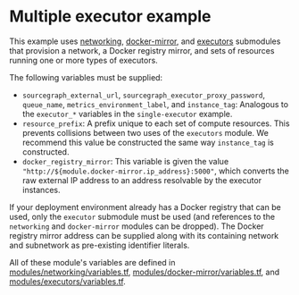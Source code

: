 # Multiple executor example

This example uses [networking](https://registry.terraform.io/modules/sourcegraph/executors/google/0.0.28/submodules/networking), [docker-mirror](https://registry.terraform.io/modules/sourcegraph/executors/google/0.0.28/submodules/docker-mirror), and [executors](https://registry.terraform.io/modules/sourcegraph/executors/google/0.0.28/submodules/executors) submodules that provision a network, a Docker registry mirror, and sets of resources running one or more types of executors.

The following variables must be supplied:

- `sourcegraph_external_url`, `sourcegraph_executor_proxy_password`, `queue_name`, `metrics_environment_label`, and `instance_tag`: Analogous to the `executor_*` variables in the `single-executor` example.
- `resource_prefix`: A prefix unique to each set of compute resources. This prevents collisions between two uses of the `executors` module. We recommend this value be constructed the same way `instance_tag` is constructed.
- `docker_registry_mirror`: This variable is given the value `"http://${module.docker-mirror.ip_address}:5000"`, which converts the raw external IP address to an address resolvable by the executor instances.

If your deployment environment already has a Docker registry that can be used, only the `executor` submodule must be used (and references to the `networking` and `docker-mirror` modules can be dropped). The Docker registry mirror address can be supplied along with its containing network and subnetwork as pre-existing identifier literals.

All of these module's variables are defined in [modules/networking/variables.tf](https://github.com/sourcegraph/terraform-google-executors/blob/v0.0.28/modules/networking/variables.tf), [modules/docker-mirror/variables.tf](https://github.com/sourcegraph/terraform-google-executors/blob/v0.0.28/modules/docker-mirror/variables.tf), and [modules/executors/variables.tf](https://github.com/sourcegraph/terraform-google-executors/blob/v0.0.28/modules/executors/variables.tf).
